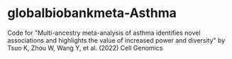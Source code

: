 # globalbiobankmeta-Asthma

Code for "Multi-ancestry meta-analysis of asthma identifies novel associations and highlights the value of increased power and diversity" by Tsuo K, Zhou W, Wang Y, et al. (2022) Cell Genomics
